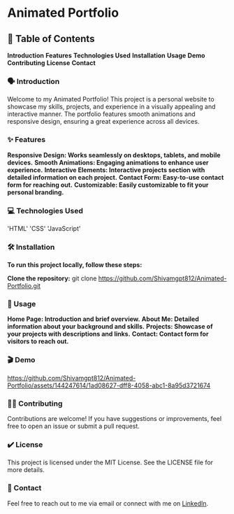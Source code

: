 # Animated Portfolio

## 📖 Table of Contents
**Introduction**
**Features**
**Technologies Used**
**Installation**
**Usage**
**Demo**
**Contributing**
**License**
**Contact**

### 🗣️ Introduction
Welcome to my Animated Portfolio! This project is a personal website to showcase my skills, projects, and experience in a visually appealing and interactive manner. The portfolio features smooth animations and responsive design, ensuring a great experience across all devices.

### ✨ Features
**Responsive Design: Works seamlessly on desktops, tablets, and mobile devices.**
**Smooth Animations: Engaging animations to enhance user experience.**
**Interactive Elements: Interactive projects section with detailed information on each project.**
**Contact Form: Easy-to-use contact form for reaching out.**
**Customizable: Easily customizable to fit your personal branding.**

### 💻 Technologies Used
'HTML' 'CSS' 'JavaScript'

### 🛠️ Installation
**To run this project locally, follow these steps:**

**Clone the repository:**
git clone https://github.com/Shivamgpt812/Animated-Portfolio.git

### 🎯 Usage
**Home Page: Introduction and brief overview.**
**About Me: Detailed information about your background and skills.**
**Projects: Showcase of your projects with descriptions and links.**
**Contact: Contact form for visitors to reach out.**

### 🎬 Demo
https://github.com/Shivamgpt812/Animated-Portfolio/assets/144247614/1ad08627-dff8-4058-abc1-8a95d3721674

### 🤝🏻 Contributing
Contributions are welcome! If you have suggestions or improvements, feel free to open an issue or submit a pull request.

### ✔️ License
This project is licensed under the MIT License. See the LICENSE file for more details.

### 📩 Contact
Feel free to reach out to me via email or connect with me on [LinkedIn](https://www.linkedin.com/in/shivam-gupta-637b94288/).


